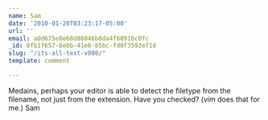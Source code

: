 ```yaml
---
name: Sam
date: '2010-01-20T03:23:17-05:00'
url: ''
email: a0d675e0e68d86046b8da4f60916c0fc
_id: 0fb1f657-8ebb-41e6-85bc-fd0f3592ef1d
slug: "/its-all-text-v080/"
template: comment

---
```


Medains,
perhaps your editor is able to detect the filetype from the filename, not just from the extension. Have you checked? (<i>vim</i> does that for me.)
Sam
